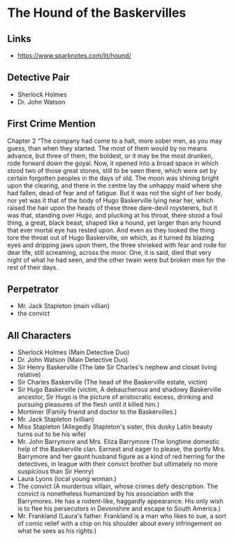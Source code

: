 # The Hound of the Baskervilles

## Links
- https://www.sparknotes.com/lit/hound/ 

## Detective Pair
- Sherlock Holmes
- Dr. John Watson


## First Crime Mention
Chapter 2
“The company had come to a halt, more sober men, as you may
guess, than when they started.  The most of them would by
no means advance, but three of them, the boldest, or it may
be the most drunken, rode forward down the goyal. Now, it
opened into a broad space in which stood two of those great
stones, still to be seen there, which were set by certain
forgotten peoples in the days of old. The moon was shining
bright upon the clearing, and there in the centre lay the
unhappy maid where she had fallen, dead of fear and of
fatigue.  But it was not the sight of her body, nor yet was
it that of the body of Hugo Baskerville lying near her,
which raised the hair upon the heads of these three
dare-devil roysterers, but it was that, standing over Hugo,
and plucking at his throat, there stood a foul thing, a
great, black beast, shaped like a hound, yet larger than
any hound that ever mortal eye has rested upon.  And even
as they looked the thing tore the throat out of Hugo
Baskerville, on which, as it turned its blazing eyes and
dripping jaws upon them, the three shrieked with fear and
rode for dear life, still screaming, across the moor.  One,
it is said, died that very night of what he had seen, and
the other twain were but broken men for the rest of their
days.



## Perpetrator
- Mr. Jack Stapleton (main villian)
- the convict

## All Characters
- Sherlock Holmes (Main Detective Duo)
- Dr. John Watson (Main Detective Duo)
- Sir Henry Baskerville (The late Sir Charles's nephew and closet living relative)
- Sir Charles Baskerville (The head of the Baskerville estate, victim)
- Sir Hugo Baskerville (victim, A debaucherous and shadowy Baskerville ancestor, Sir Hugo is the picture of aristocratic excess, drinking and pursuing pleasures of the flesh until it killed him.)
- Mortimer (Family friend and doctor to the Baskervilles.)
- Mr. Jack Stapleton (villian)
- Miss Stapleton (Allegedly Stapleton's sister, this dusky Latin beauty turns out to be his wife)
- Mr. John Barrymore and Mrs. Eliza Barrymore (The longtime domestic help of the Baskerville clan. Earnest and eager to please, the portly Mrs. Barrymore and her gaunt husband figure as a kind of red herring for the detectives, in league with their convict brother but ultimately no more suspicious than Sir Henry)
- Laura Lyons (local young woman.)
- The convict (A murderous villain, whose crimes defy description. The convict is nonetheless humanized by his association with the Barrymores. He has a rodent-like, haggardly appearance. His only wish is to flee his persecutors in Devonshire and escape to South America.)
- Mr. Frankland (Laura's father. Frankland is a man who likes to sue, a sort of comic relief with a chip on his shoulder about every infringement on what he sees as his rights.)
